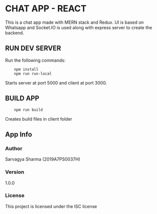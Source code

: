 # CHAT APP - REACT

This is a chat app made with MERN stack and Redux. UI is based on Whatsapp and Socket.IO is used along with express server to create the backend.

## RUN DEV SERVER

Run the following commands:

```
    npm install
    npm run run-local
```

Starts server at port 5000 and client at port 3000.

## BUILD APP

```
    npm run build
```

Creates build files in client folder

## App Info

### Author

Sarvagya Sharma (2019A7PS0037H)

### Version

1.0.0

### License

This project is licensed under the ISC license